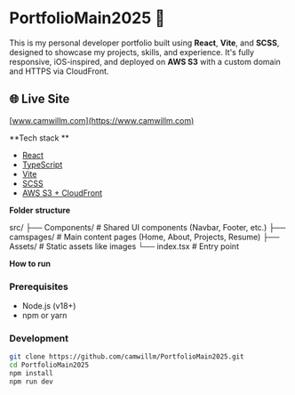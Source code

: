 # PortfolioMain2025 🎨

This is my personal developer portfolio built using **React**, **Vite**, and **SCSS**, designed to showcase my projects, skills, and experience. It's fully responsive, iOS-inspired, and deployed on **AWS S3** with a custom domain and HTTPS via CloudFront.

## 🌐 Live Site
[www.camwillm.com](https://www.camwillm.com)

**Tech stack **

- [React](https://reactjs.org/)
- [TypeScript](https://www.typescriptlang.org/)
- [Vite](https://vitejs.dev/)
- [SCSS](https://sass-lang.com/)
- [AWS S3 + CloudFront](https://aws.amazon.com/s3/)

**Folder structure**

src/
├── Components/ # Shared UI components (Navbar, Footer, etc.)
├── camspages/ # Main content pages (Home, About, Projects, Resume)
├── Assets/ # Static assets like images
└── index.tsx # Entry point


**How to run**

### Prerequisites
- Node.js (v18+)
- npm or yarn

### Development

```bash
git clone https://github.com/camwillm/PortfolioMain2025.git
cd PortfolioMain2025
npm install
npm run dev
